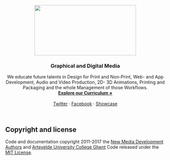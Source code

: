<p align="center">
  <a href="http://www.arteveldehogeschool.be/opleidingen/bachelor/grafische-en-digitale-media">
    <img src="http://www.arteveldehogeschool.be/sites/all/themes/ahs_theme_corp/logo.png" width=320 height=159>
  </a>

  <h3 align="center">Graphical and Digital Media</h3>

  <p align="center">
    We educate future talents in Design for Print and Non-Print, Web- and App Development, Audio and Video Production, 2D- 3D Animations, Printing and Packaging and the whole Management of those Workflows.
    <br>
    <a href="http://www.arteveldehogeschool.be/opleidingen/bachelor/grafische-en-digitale-media"><strong>Explore our Curriculum &raquo;</strong></a>
    <br>
    <br>
    <a href="https://twitter.com/ArteveldeGDM">Twitter</a>
    &middot;
    <a href="https://www.facebook.com/GrafischeendigitalemediaArteveldehogeschool/">Facebook</a>
    &middot;
    <a href="https:/www.gdm.gent/trots">Showcase</a>
  </p>
</p>

<br>

## Copyright and license

Code and documentation copyright 2011-2017 the [New Media Development Authors](https://gdm.gent) and [Artevelde University College Ghent](https:/http://www.arteveldehogeschool.be) Code released under the [MIT License](LICENSE).
